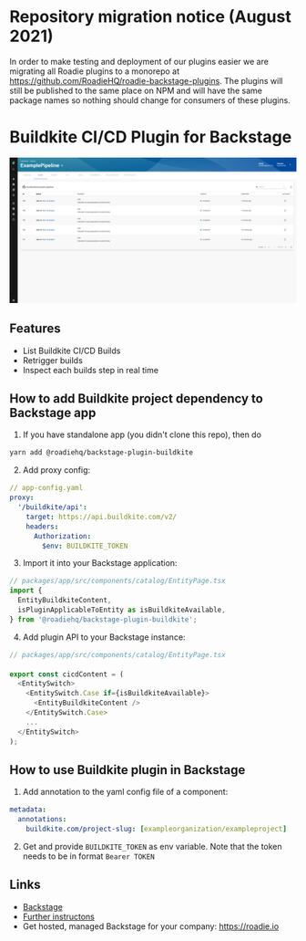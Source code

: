 # Repository migration notice (August 2021)

In order to make testing and deployment of our plugins easier we are migrating all Roadie plugins to a monorepo at https://github.com/RoadieHQ/roadie-backstage-plugins. The plugins will still be published to the same place on NPM and will have the same package names so nothing should change for consumers of these plugins.



# Buildkite CI/CD Plugin for Backstage

![a list of builds in the Buildkite plugin for Backstage](./docs/buildkite-plugin.png)

## Features

- List Buildkite CI/CD Builds
- Retrigger builds
- Inspect each builds step in real time

## How to add Buildkite project dependency to Backstage app

1. If you have standalone app (you didn't clone this repo), then do

```bash
yarn add @roadiehq/backstage-plugin-buildkite
```

2. Add proxy config:

```yaml
// app-config.yaml
proxy:
  '/buildkite/api':
    target: https://api.buildkite.com/v2/
    headers:
      Authorization: 
        $env: BUILDKITE_TOKEN
```

3. Import it into your Backstage application:

```ts
// packages/app/src/components/catalog/EntityPage.tsx
import {
  EntityBuildkiteContent,
  isPluginApplicableToEntity as isBuildkiteAvailable,
} from '@roadiehq/backstage-plugin-buildkite';
```

4. Add plugin API to your Backstage instance:

```ts
// packages/app/src/components/catalog/EntityPage.tsx

export const cicdContent = (
  <EntitySwitch>
    <EntitySwitch.Case if={isBuildkiteAvailable}>
      <EntityBuildkiteContent />
    </EntitySwitch.Case>
    ...
  </EntitySwitch>
);
```

## How to use Buildkite plugin in Backstage


1. Add annotation to the yaml config file of a component:

```yaml
metadata:
  annotations:
    buildkite.com/project-slug: [exampleorganization/exampleproject]
```

2. Get and provide `BUILDKITE_TOKEN` as env variable. Note that the token needs to be in format `Bearer TOKEN`


## Links

- [Backstage](https://backstage.io)
- [Further instructons](https://roadie.io/backstage/plugins/buildkite)
- Get hosted, managed Backstage for your company: https://roadie.io

